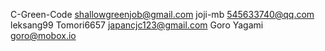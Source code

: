 
C-Green-Code <shallowgreenjob@gmail.com>
joji-mb <545633740@qq.com>
leksang99
Tomori6657 <japancjc123@gmail.com>
Goro  Yagami <goro@mobox.io>
 
